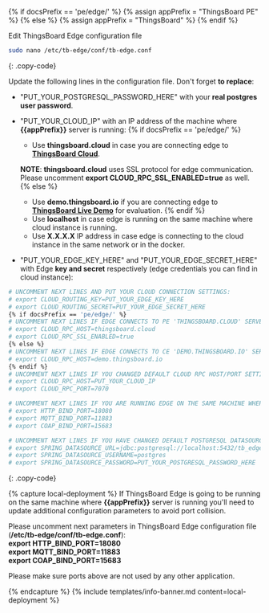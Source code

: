 {% if docsPrefix == 'pe/edge/' %}
{% assign appPrefix = "ThingsBoard PE" %}
{% else %}
{% assign appPrefix = "ThingsBoard" %}
{% endif %}

Edit ThingsBoard Edge configuration file 
```bash 
sudo nano /etc/tb-edge/conf/tb-edge.conf
``` 
{: .copy-code}

Update the following lines in the configuration file. Don't forget **to replace**:
 * "PUT_YOUR_POSTGRESQL_PASSWORD_HERE" with your **real postgres user password**.
 * "PUT_YOUR_CLOUD_IP" with an IP address of the machine where **{{appPrefix}}** server is running:
   {% if docsPrefix == 'pe/edge/' %}
    * Use **thingsboard.cloud** in case you are connecting edge to [**ThingsBoard Cloud**](https://thingsboard.cloud/signup).

    **NOTE**: **thingsboard.cloud** uses SSL protocol for edge communication.
    Please uncomment **export CLOUD_RPC_SSL_ENABLED=true** as well.
   {% else %}
    * Use **demo.thingsboard.io** if you are connecting edge to [**ThingsBoard Live Demo**](https://demo.thingsboard.io/signup) for evaluation.
   {% endif %}
    * Use **localhost** in case edge is running on the same machine where cloud instance is running. 
    * Use **X.X.X.X** IP address in case edge is connecting to the cloud instance in the same network or in the docker.

 * "PUT_YOUR_EDGE_KEY_HERE" and "PUT_YOUR_EDGE_SECRET_HERE" with Edge **key and secret** respectively (edge credentials you can find in cloud instance):

```bash
# UNCOMMENT NEXT LINES AND PUT YOUR CLOUD CONNECTION SETTINGS:
# export CLOUD_ROUTING_KEY=PUT_YOUR_EDGE_KEY_HERE
# export CLOUD_ROUTING_SECRET=PUT_YOUR_EDGE_SECRET_HERE
{% if docsPrefix == 'pe/edge/' %}
# UNCOMMENT NEXT LINES IF EDGE CONNECTS TO PE 'THINGSBOARD.CLOUD' SERVER:
# export CLOUD_RPC_HOST=thingsboard.cloud
# export CLOUD_RPC_SSL_ENABLED=true
{% else %}
# UNCOMMENT NEXT LINES IF EDGE CONNECTS TO CE 'DEMO.THINGSBOARD.IO' SERVER:
# export CLOUD_RPC_HOST=demo.thingsboard.io
{% endif %}
# UNCOMMENT NEXT LINES IF YOU CHANGED DEFAULT CLOUD RPC HOST/PORT SETTINGS:
# export CLOUD_RPC_HOST=PUT_YOUR_CLOUD_IP
# export CLOUD_RPC_PORT=7070

# UNCOMMENT NEXT LINES IF YOU ARE RUNNING EDGE ON THE SAME MACHINE WHERE THINGSBOARD SERVER IS RUNNING:
# export HTTP_BIND_PORT=18080
# export MQTT_BIND_PORT=11883
# export COAP_BIND_PORT=15683

# UNCOMMENT NEXT LINES IF YOU HAVE CHANGED DEFAULT POSTGRESQL DATASOURCE SETTINGS:
# export SPRING_DATASOURCE_URL=jdbc:postgresql://localhost:5432/tb_edge
# export SPRING_DATASOURCE_USERNAME=postgres
# export SPRING_DATASOURCE_PASSWORD=PUT_YOUR_POSTGRESQL_PASSWORD_HERE
```
{: .copy-code}

{% capture local-deployment %}
If ThingsBoard Edge is going to be running on the same machine where **{{appPrefix}}** server is running you'll need to update additional configuration parameters to avoid port collision.
 
Please uncomment next parameters in ThingsBoard Edge configuration file (**/etc/tb-edge/conf/tb-edge.conf**): 
<br>**export HTTP_BIND_PORT=18080**
<br>**export MQTT_BIND_PORT=11883**
<br>**export COAP_BIND_PORT=15683**

Please make sure ports above are not used by any other application.

{% endcapture %}
{% include templates/info-banner.md content=local-deployment %}

